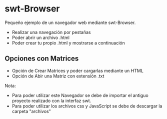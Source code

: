 # swt-Browser

Pequeño ejemplo de un navegador web mediante swt-Browser.
- Realizar una navegación por pestañas
- Poder abrir un archivo .html
- Poder crear tu propio .html y mostrarse a continuación

Opciones con Matrices
------------------------------------------------------------
- Opción de Crear Matrices y poder cargarlas mediante un HTML
- Opción de Abir una Matriz con extensión .txt 

Nota:
- Para poder utilizar este Navegador se debe de importar el antiguo proyecto realizado con la interfaz swt.
- Para poder utilizar los archivos css y JavaScript se debe de descargar la carpeta "archivos"
